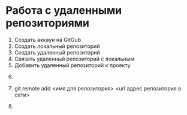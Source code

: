 # Работа с удаленными репозиториями
1. Создать аккаун на GitGub
2. Создать локальный репозиторий
3. Создать удаленный репозиторий
4. Связать удаленный репозиторий с локальным  
5. Добавить удаленный репозиторий к проекту
6. ```
7. git remote add <имя для репозитория> <url адрес репозитория в сети>
8. ```
